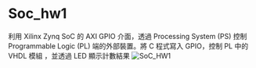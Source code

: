# Soc_hw1
利用 Xilinx Zynq SoC 的 AXI GPIO 介面，透過 Processing System (PS) 控制 Programmable Logic (PL) 端的外部裝置。將 C 程式寫入 GPIO，控制 PL 中的 VHDL 模組 ，並透過 LED 顯示計數結果
![SoC_HW1](https://github.com/user-attachments/assets/edab0ec5-39d6-4894-bbed-002757278b4d)

